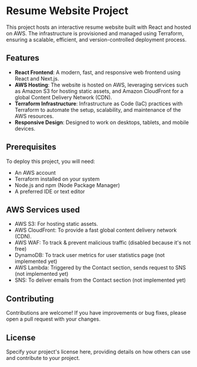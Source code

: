 # Resume Website Project

This project hosts an interactive resume website built with React and hosted on AWS. The infrastructure is provisioned and managed using Terraform, ensuring a scalable, efficient, and version-controlled deployment process.

## Features

- **React Frontend**: A modern, fast, and responsive web frontend using React and Next.js.
- **AWS Hosting**: The website is hosted on AWS, leveraging services such as Amazon S3 for hosting static assets, and Amazon CloudFront for a global Content Delivery Network (CDN).
- **Terraform Infrastructure**: Infrastructure as Code (IaC) practices with Terraform to automate the setup, scalability, and maintenance of the AWS resources.
- **Responsive Design**: Designed to work on desktops, tablets, and mobile devices.

## Prerequisites

To deploy this project, you will need:

- An AWS account
- Terraform installed on your system
- Node.js and npm (Node Package Manager)
- A preferred IDE or text editor

## AWS Services used

- AWS S3: For hosting static assets.
- AWS CloudFront: To provide a fast global content delivery network (CDN).
- AWS WAF: To track & prevent malicious traffic (disabled because it's not free)
- DynamoDB: To track user metrics for user statistics page (not implemented yet)
- AWS Lambda: Triggered by the Contact section, sends request to SNS (not implemented yet)
- SNS: To deliver emails from the Contact section (not implemented yet)

## Contributing

Contributions are welcome! If you have improvements or bug fixes, please open a pull request with your changes.

## License

Specify your project's license here, providing details on how others can use and contribute to your project.
